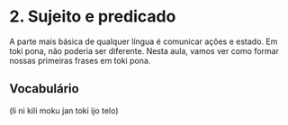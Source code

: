 # 2. Sujeito e predicado

A parte mais básica de qualquer língua é comunicar ações e estado. Em toki pona, não poderia ser diferente. Nesta aula, vamos ver como formar nossas primeiras frases em toki pona.

## Vocabulário

(li ni kili moku jan toki ijo telo)